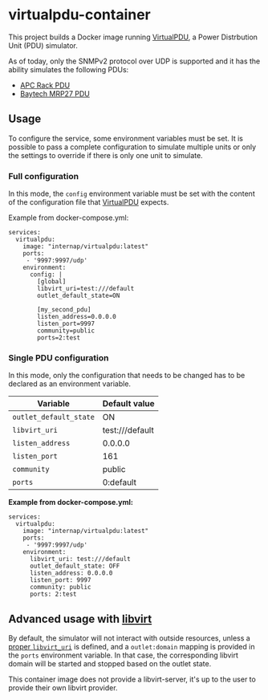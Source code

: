 virtualpdu-container
====================

This project builds a Docker image running
[VirtualPDU](http://github.com/openstack/virtualpdu), a Power
Distrbution Unit (PDU) simulator.

As of today, only the SNMPv2 protocol over UDP is supported and it has
the ability simulates the following PDUs:
 - [APC Rack PDU](https://github.com/openstack/virtualpdu/blob/master/virtualpdu/pdu/apc_rackpdu.py)
 - [Baytech MRP27 PDU](https://github.com/openstack/virtualpdu/blob/master/virtualpdu/pdu/baytech_mrp27.py)


Usage
-----

To configure the service, some environment variables must be set.
It is possible to pass a complete configuration to simulate
multiple units or only the settings to override if there is only one
unit to simulate.


### Full configuration ###

In this mode, the `config` environment variable must be set with the
content of the configuration file that
[VirtualPDU](http://github.com/openstack/virtualpdu) expects.

Example from docker-compose.yml:

    services:
      virtualpdu:
        image: "internap/virtualpdu:latest"
        ports:
         - '9997:9997/udp'
        environment:
          config: |
            [global]
            libvirt_uri=test:///default
            outlet_default_state=ON

            [my_second_pdu]
            listen_address=0.0.0.0
            listen_port=9997
            community=public
            ports=2:test


### Single PDU configuration ###

In this mode, only the configuration that needs to be changed has to be
declared as an environment variable.

| Variable               | Default value   |
|------------------------|-----------------|
| `outlet_default_state` | ON              |
| `libvirt_uri`          | test:///default |
| `listen_address`       | 0.0.0.0         | 
| `listen_port`          | 161             |
| `community`            | public          |
| `ports`                | 0:default       |

**Example from docker-compose.yml:**

    services:
      virtualpdu:
        image: "internap/virtualpdu:latest"
        ports:
         - '9997:9997/udp'
        environment:
          libvirt_uri: test:///default
          outlet_default_state: OFF
          listen_address: 0.0.0.0
          listen_port: 9997
          community: public
          ports: 2:test


Advanced usage with [libvirt](http://libvirt.org/)
--------------------------------------------------

By default, the simulator will not interact with outside resources, unless
a [proper `libvirt_uri`](http://libvirt.org/uri.html) is defined, and
a `outlet:domain` mapping is provided in the `ports` environment variable.
In that case, the corresponding libvirt domain will be started and stopped
based on the outlet state.

This container image does not provide a libvirt-server, it's up to the
user to provide their own libvirt provider.
